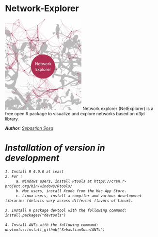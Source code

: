#  Network-Explorer
<img src="https://github.com/SebastianSosa/Network-Explorer/blob/main/inst/www/logo.jpg" alt="alt text" width="50%" height="50%"> 
Network explorer (NetExplorer) is a free open R package to visualize and explore networks based on d3jd library.

<i><b>Author</b>: [Sebastian Sosa](https://scholar.google.fr/citations?user=R8MskkwAAAAJ&hl=fr&authuser=1)

  # Installation of version in development 
    1. Install R 4.0.0 at least
    2. For : 
         a. Windows users, install Rtools at https://cran.r-project.org/bin/windows/Rtools/
         b. Mac users, install Xcode from the Mac App Store.
         c. Linux users, install a compiler and various development libraries (details vary across different flavors of Linux).
    
    3. Install R package devtool with the following command: install.packages("devtools")
    
    4. Install ANTs with the following command: devtools::install_github("SebastianSosa/ANTs")
